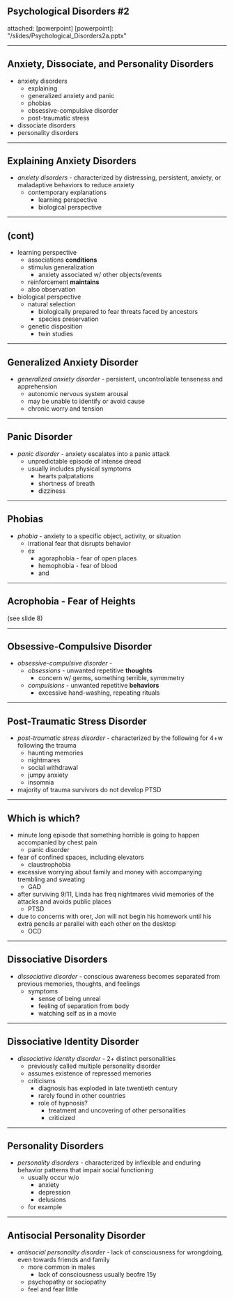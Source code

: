 ## Psychological Disorders \#2
attached: [powerpoint]
[powerpoint]: "/slides/Psychological_Disorders2a.pptx"

---
## Anxiety, Dissociate, and Personality Disorders
* anxiety disorders
  * explaining
  * generalized anxiety and panic
  * phobias
  * obsessive-compulsive disorder
  * post-traumatic stress
* dissociate disorders
* personality disorders

---
## Explaining Anxiety Disorders
* _anxiety disorders_ - characterized by distressing, persistent, anxiety, or maladaptive behaviors to reduce anxiety
  * contemporary explanations
    * learning perspective
    * biological perspective

---
## (cont)
* learning perspective
  * associations **conditions**
  * stimulus generalization
    * anxiety associated w/ other objects/events
  * reinforcement **maintains**
  * also observation
* biological perspective
  * natural selection
    * biologically prepared to fear threats faced by ancestors
    * species preservation
  * genetic disposition
    * twin studies

---
## Generalized Anxiety Disorder
* _generalized anxiety disorder_ - persistent, uncontrollable tenseness and apprehension
  * autonomic nervous system arousal
  * may be unable to identify or avoid cause
  * chronic worry and tension

---
## Panic Disorder
* _panic disorder_ - anxiety escalates into a panic attack
  * unpredictable episode of intense dread
  * usually includes physical symptoms
    * hearts palpatations
    * shortness of breath
    * dizziness

---
## Phobias
* _phobia_ - anxiety to a specific object, activity, or situation
  * irrational fear that disrupts behavior
  * ex
    * agoraphobia - fear of open places
    * hemophobia - fear of blood
    * and

---
## Acrophobia - Fear of Heights
(see slide 8)

---
## Obsessive-Compulsive Disorder
* _obsessive-compulsive disorder_ -
  * _obsessions_ - unwanted repetitive **thoughts**
    * concern w/ germs, something terrible, symmmetry
  * _compulsions_ - unwanted repetitive **behaviors**
    * excessive hand-washing, repeating rituals

---
## Post-Traumatic Stress Disorder
* _post-traumatic stress disorder_ - characterized by the following for 4+w following the trauma
  * haunting memories
  * nightmares
  * social withdrawal
  * jumpy anxiety
  * insomnia
* majority of trauma survivors do not develop PTSD

---
## Which is which?
* minute long episode that something horrible is going to happen accompanied by chest pain
  * panic disorder
* fear of confined spaces, including elevators
  * claustrophobia
* excessive worrying about family and money with accompanying trembling and sweating
  * GAD
* after surviving 9/11, Linda has freq nightmares vivid memories of the attacks and avoids public places
  * PTSD
* due to concerns with orer, Jon will not begin his homework until his extra pencils ar parallel with each other on the desktop
  * OCD

---
## Dissociative Disorders
* _dissociative disorder_ - conscious awareness becomes separated from previous memories, thoughts, and feelings
  * symptoms
    * sense of being unreal
    * feeling of separation from body
    * watching self as in a movie

---
## Dissociative Identity Disorder
* _dissociative identity disorder_ - 2+ distinct personalities
  * previously called multiple personality disorder
  * assumes existence of repressed memories
  * criticisms
    * diagnosis has exploded in late twentieth century
    * rarely found in other countries
    * role of hypnosis?
      * treatment and uncovering of other personalities
      * criticized

---
## Personality Disorders
* _personality disorders_ - characterized by inflexible and enduring behavior patterns that impair social functioning
  * usually occur w/o
    * anxiety
    * depression
    * delusions
  * for example

---
## Antisocial Personality Disorder
* _antisocial personality disorder_ - lack of consciousness for wrongdoing, even towards friends and family
  * more common in males
    * lack of consciousness usually beofre 15y
  * psychopathy or sociopathy
  * feel and fear little
